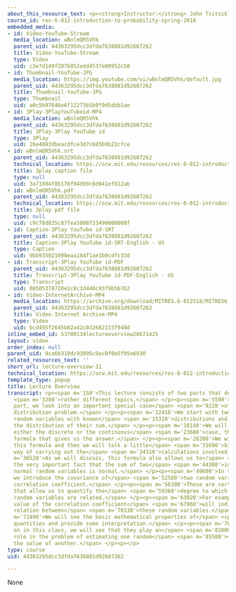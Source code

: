 ```yaml
---
about_this_resource_text: <p><strong>Instructor:</strong> John Tsitsiklis</p>
course_id: res-6-012-introduction-to-probability-spring-2018
embedded_media:
- id: Video-YouTube-Stream
  media_location: wBnlmQR5Vhk
  parent_uid: 44363295dcc3dfda7638881d92607262
  title: Video-YouTube-Stream
  type: Video
  uid: c3e7d149f207b052edd4537e08952c58
- id: Thumbnail-YouTube-JPG
  media_location: https://img.youtube.com/vi/wBnlmQR5Vhk/default.jpg
  parent_uid: 44363295dcc3dfda7638881d92607262
  title: Thumbnail-YouTube-JPG
  type: Thumbnail
  uid: a0c5b97646e6f12273b5b0f9d5dbb1ae
- id: 3Play-3PlayYouTubeid-MP4
  media_location: wBnlmQR5Vhk
  parent_uid: 44363295dcc3dfda7638881d92607262
  title: 3Play-3Play YouTube id
  type: 3Play
  uid: 26e4083dbeacdfce3d7c685b9b22cfce
- id: wBnlmQR5Vhk.srt
  parent_uid: 44363295dcc3dfda7638881d92607262
  technical_location: https://ocw.mit.edu/resources/res-6-012-introduction-to-probability-spring-2018/part-i-the-fundamentals/lecture-overview-11/wBnlmQR5Vhk.srt
  title: 3play caption file
  type: null
  uid: 3a71894f8b176f94d99c8d041ef612ab
- id: wBnlmQR5Vhk.pdf
  parent_uid: 44363295dcc3dfda7638881d92607262
  technical_location: https://ocw.mit.edu/resources/res-6-012-introduction-to-probability-spring-2018/part-i-the-fundamentals/lecture-overview-11/wBnlmQR5Vhk.pdf
  title: 3play pdf file
  type: null
  uid: c9c78d835c87fea5008733490000008f
- id: Caption-3Play YouTube id-SRT
  parent_uid: 44363295dcc3dfda7638881d92607262
  title: Caption-3Play YouTube id-SRT-English - US
  type: Caption
  uid: 9bb935821098eaa164f1ae1b0cdfc33d
- id: Transcript-3Play YouTube id-PDF
  parent_uid: 44363295dcc3dfda7638881d92607262
  title: Transcript-3Play YouTube id-PDF-English - US
  type: Transcript
  uid: 08505378720e2c8c1d440c93f9b5b7b2
- id: Video-InternetArchive-MP4
  media_location: https://archive.org/download/MITRES.6-012S18/MITRES6_012S18_L12-01_300k.mp4
  parent_uid: 44363295dcc3dfda7638881d92607262
  title: Video-Internet Archive-MP4
  type: Video
  uid: bcd495f2645b82a42c032682133f948d
inline_embed_id: 53700134lectureoverview28671425
layout: video
order_index: null
parent_uid: 9ca6b310dc93095c9ac0f0e5f95e6930
related_resources_text: ''
short_url: lecture-overview-11
technical_location: https://ocw.mit.edu/resources/res-6-012-introduction-to-probability-spring-2018/part-i-the-fundamentals/lecture-overview-11
template_type: popup
title: Lecture Overview
transcript: <p><span m='150'>This lecture consists of two parts that deal with two</span>
  <span m='3280'>rather different topics.</span> </p><p><span m='5590'>In the first
  part, we look into an important special case</span> <span m='9220'>of a derived
  distribution problem.</span> </p><p><span m='12410'>We start with two independent
  random variables with known</span> <span m='15310'>distributions and wish to find
  the distribution of their sum.</span> </p><p><span m='20140'>We will see that for
  either the discrete or the continuous</span> <span m='23600'>case, there is a nice
  formula that gives us the answer.</span> </p><p><span m='28200'>We will develop
  this formula and then we will talk a little</span> <span m='31690'>bit about a graphical
  way of carrying out the</span> <span m='34310'>calculations involved.</span> </p><p><span
  m='36520'>As we will discuss, this formula also allows us to</span> <span m='40220'>establish
  the very important fact that the sum of two</span> <span m='44300'>independent,
  normal random variables is normal.</span> </p><p><span m='49600'>In the second part,
  we introduce the covariance of</span> <span m='52580'>two random variables and the
  correlation coefficient.</span> </p><p><span m='56390'>These are certain quantities
  that allow us to quantify the</span> <span m='59360'>degree to which two dependent
  random variables are related.</span> </p><p><span m='63920'>For example, a high
  value of the correlation coefficient</span> <span m='67960'>will indicate a strong
  relation between</span> <span m='70330'>these random variables.</span> </p><p><span
  m='72490'>We will see the basic mathematical properties of</span> <span m='75140'>these
  quantities and provide some interpretation.</span> </p><p><span m='78870'>Later
  on in this class, we will see that they play an</span> <span m='82000'>important
  role in the problem of estimating one random</span> <span m='85580'>variable, given
  the value of another.</span> </p><p></p>
type: course
uid: 44363295dcc3dfda7638881d92607262

---
```

None